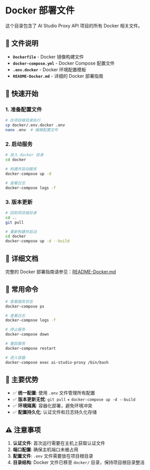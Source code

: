 # Docker 部署文件

这个目录包含了 AI Studio Proxy API 项目的所有 Docker 相关文件。

## 📁 文件说明

- **`Dockerfile`** - Docker 镜像构建文件
- **`docker-compose.yml`** - Docker Compose 配置文件
- **`.env.docker`** - Docker 环境配置模板
- **`README-Docker.md`** - 详细的 Docker 部署指南

## 🚀 快速开始

### 1. 准备配置文件

```bash
# 在项目根目录执行
cp docker/.env.docker .env
nano .env  # 编辑配置文件
```

### 2. 启动服务

```bash
# 进入 docker 目录
cd docker

# 构建并启动服务
docker-compose up -d

# 查看日志
docker-compose logs -f
```

### 3. 版本更新

```bash
# 回到项目根目录
cd ..
git pull

# 重新构建并启动
cd docker
docker-compose up -d --build
```

## 📖 详细文档

完整的 Docker 部署指南请参见：[README-Docker.md](README-Docker.md)

## 🔧 常用命令

```bash
# 查看服务状态
docker-compose ps

# 查看日志
docker-compose logs -f

# 停止服务
docker-compose down

# 重启服务
docker-compose restart

# 进入容器
docker-compose exec ai-studio-proxy /bin/bash
```

## 🌟 主要优势

- ✅ **统一配置**: 使用 `.env` 文件管理所有配置
- ✅ **版本更新无忧**: `git pull` + `docker-compose up -d --build`
- ✅ **环境隔离**: 容器化部署，避免环境冲突
- ✅ **配置持久化**: 认证文件和日志持久化存储

## ⚠️ 注意事项

1. **认证文件**: 首次运行需要在主机上获取认证文件
2. **端口配置**: 确保主机端口未被占用
3. **配置文件**: `.env` 文件需要放在项目根目录
4. **目录结构**: Docker 文件已移至 `docker/` 目录，保持项目根目录整洁

